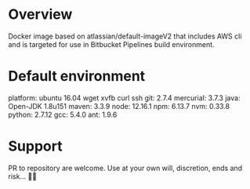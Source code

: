 # Overview
Docker image based on atlassian/default-imageV2 that includes AWS cli and is targeted for use in Bitbucket Pipelines build environment.

# Default environment
platform: ubuntu 16.04 wget xvfb curl ssh git: 2.7.4 mercurial: 3.7.3 java: Open-JDK 1.8u151 maven: 3.3.9 node: 12.16.1 npm: 6.13.7 nvm: 0.33.8 python: 2.7.12 gcc: 5.4.0 ant: 1.9.6

# Support
PR to repository are welcome. Use at your own will, discretion, ends and risk... 💪🏽
